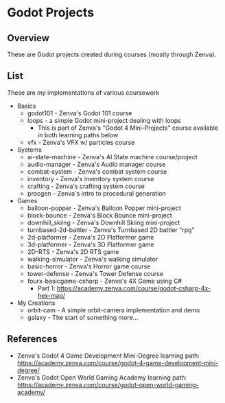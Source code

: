 # Godot Projects

## Overview
These are Godot projects created during courses (mostly through Zenva).

## List
These are _my_ implementations of various coursework

* Basics
  * godot101 - Zenva's Godot 101 course
  * loops - a simple Godot mini-project dealing with loops
    * This is part of Zenva's "Godot 4 Mini-Projects" course available in both learning paths below
  * vfx - Zenva's VFX w/ particles course
* Systems
  * ai-state-machine - Zenva's AI State machine course/project
  * audio-manager - Zenva's Audio manager course
  * combat-system - Zenva's combat system course
  * inventory - Zenva's inventory system course
  * crafting - Zenva's crafting system course
  * procgen - Zenva's intro to procedural generation
* Games
  * balloon-popper - Zenva's Balloon Popper mini-project
  * block-bounce - Zenva's Block Bounce mini-project
  * downhill_skiing - Zenva's Downhill Skiing mini-project
  * turnbased-2d-battler - Zenva's Turnbased 2D battler "rpg"
  * 2d-platformer - Zenva's 2D Platformer game
  * 3d-platformer - Zenva's 3D Platformer game
  * 2D-RTS - Zenva's 2D RTS game
  * walking-simulator - Zenva's walking simulator
  * basic-horror - Zenva's Horror game course
  * tower-defense - Zenva's Tower Defense course
  * fourx-basicgame-csharp - Zenva's 4X Game using C#
    * Part 1: https://academy.zenva.com/course/godot-csharp-4x-hex-map/
* My Creations
  * orbit-cam - A simple orbit-camera implementation and demo
  * galaxy - The start of something more...

## References
* Zenva's Godot 4 Game Development Mini-Degree learning path: https://academy.zenva.com/course/godot-4-game-development-mini-degree/
* Zenva's Godot Open World Gaming Academy learning path: https://academy.zenva.com/course/godot-open-world-gaming-academy/

